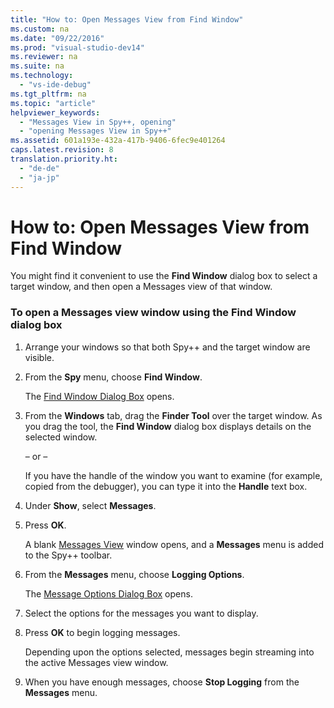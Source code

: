 ```yaml
---
title: "How to: Open Messages View from Find Window"
ms.custom: na
ms.date: "09/22/2016"
ms.prod: "visual-studio-dev14"
ms.reviewer: na
ms.suite: na
ms.technology: 
  - "vs-ide-debug"
ms.tgt_pltfrm: na
ms.topic: "article"
helpviewer_keywords: 
  - "Messages View in Spy++, opening"
  - "opening Messages View in Spy++"
ms.assetid: 601a193e-432a-417b-9406-6fec9e401264
caps.latest.revision: 8
translation.priority.ht: 
  - "de-de"
  - "ja-jp"
---
```

# How to: Open Messages View from Find Window
You might find it convenient to use the **Find Window** dialog box to select a target window, and then open a Messages view of that window.  
  
### To open a Messages view window using the Find Window dialog box  
  
1.  Arrange your windows so that both Spy++ and the target window are visible.  
  
2.  From the **Spy** menu, choose **Find Window**.  
  
     The [Find Window Dialog Box](../vs140/find-window-dialog-box.md) opens.  
  
3.  From the **Windows** tab, drag the **Finder Tool** over the target window. As you drag the tool, the **Find Window** dialog box displays details on the selected window.  
  
     – or –  
  
     If you have the handle of the window you want to examine (for example, copied from the debugger), you can type it into the **Handle** text box.  
  
4.  Under **Show**, select **Messages**.  
  
5.  Press **OK**.  
  
     A blank [Messages View](../vs140/messages-view.md) window opens, and a **Messages** menu is added to the Spy++ toolbar.  
  
6.  From the **Messages** menu, choose **Logging Options**.  
  
     The [Message Options Dialog Box](../vs140/message-options-dialog-box.md) opens.  
  
7.  Select the options for the messages you want to display.  
  
8.  Press **OK** to begin logging messages.  
  
     Depending upon the options selected, messages begin streaming into the active Messages view window.  
  
9. When you have enough messages, choose **Stop Logging** from the **Messages** menu.